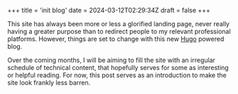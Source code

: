 +++
title = 'init blog'
date = 2024-03-12T02:29:34Z
draft = false
+++

This site has always been more or less a glorified landing page, never really having a greater purpose than to redirect people to my relevant professional platforms. However, things are set to change with this new [Hugo](https://gohugo.io/) powered blog.

Over the coming months, I will be aiming to fill the site with an irregular schedule of technical content, that hopefully serves for some as interesting or helpful reading. For now, this post serves as an introduction to make the site look frankly less barren.
